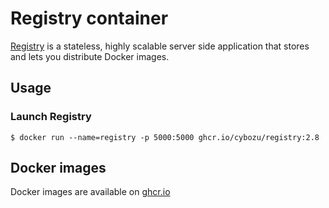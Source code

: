 # Registry container

[Registry](https://github.com/distribution/distribution) is a stateless, highly scalable server side application that stores and lets you distribute Docker images.

## Usage

### Launch Registry

```console
$ docker run --name=registry -p 5000:5000 ghcr.io/cybozu/registry:2.8
```

## Docker images

Docker images are available on [ghcr.io](https://github.com/cybozu/neco-containers/pkgs/container/registry)
